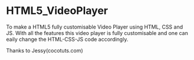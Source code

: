 # HTML5_VideoPlayer
To make a HTML5 fully customisable Video Player using HTML, CSS and JS.
 With all the features this video player is fully customisable and one can eaily change the HTML-CSS-JS code accordingly. 

Thanks to Jessy(cocotuts.com)
